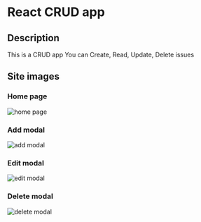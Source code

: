 # React CRUD app

## Description

This is a CRUD app
You can Create, Read, Update, Delete issues


## Site images

### Home page
![home page](https://user-images.githubusercontent.com/82295664/155461920-3f731c1b-13dd-458a-a6b7-68f1b34f109f.png)

### Add modal
![add modal](https://user-images.githubusercontent.com/82295664/155461930-e89b1973-6812-46b2-b406-24c920592aab.png)

### Edit  modal
![edit modal](https://user-images.githubusercontent.com/82295664/155461925-c58cafba-09b3-42ec-bfd2-8af33476766a.png)

### Delete modal
![delete modal](https://user-images.githubusercontent.com/82295664/155461936-2242aa33-36af-4a74-b799-e88e3b8849c3.png)

